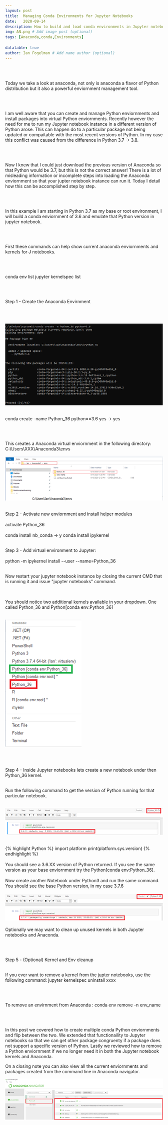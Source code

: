 ```yaml
---
layout: post
title:  Managing Conda Environments for Jupyter Notebooks
date:   2020-09-14
description: How to build and load conda environments in Jupyter notebooks
img: AN.png # Add image post (optional)
tags: [Anaconda,conda,Environments]

datatable: true
author: Ian Fogelman # Add name author (optional)
---
```


<meta property="og:title" content="Managing Conda Environments for Jupyter Notebooks">
<meta property="og:description" content="A blog by Ian Fogelman.">
<meta property="og:image" content="https://repository-images.githubusercontent.com/190807493/a3610e80-bed1-11e9-87ac-2a4f0aa3b2ee">
<meta property="og:url" content="https://repository-images.githubusercontent.com/190807493/a3610e80-bed1-11e9-87ac-2a4f0aa3b2ee">

<br>
<br>

Today we take a look at anaconda, not only is anaconda a flavor of Python distribution but it also a powerful enviornment management tool.

<br>
<br>

I am well aware that you can create and manage Python enviornments and install packages into virtual Python enviornments.
Recently however the need for me to run my Jupyter notebook instance in a different version of Python arose.
This can happen do to a particular package not being updated or compaitable with the most recent versions of Python.
In my case this conflict was caused from the difference in Python 3.7 -> 3.8.

<br>
<br>

Now I knew that I could just download the previous version of Anaconda so that Python would be 3.7, but this is not the correct answer!
There is a lot of misleading information or incomplete steps into loading the Anaconda enviornment so that your jupter notebook instance can run it.
Today I detail how this can be accomplished step by step.

<br>
<br>

In this example I am starting in Python 3.7 as my base or root environment, I will build a conda enviornment of 3.6 and emulate that Python version in jupyter notebook.

<br>
<br>

First these commands can help show current anaconda enviornments and kernels for J notebooks.

<br>
<br>


conda env list
jupyter kernelspec list


<br>
<br>

Step 1 - Create the Anaconda Envirnment

<br>
<br>

![](/assets/img/MCE1.PNG)
<br>
<br>

conda create -name Python_36 python==3.6
yes -> yes

<br>
<br>

This creates a Anaconda virtual enviornment in the following directory: C:\Users\XXX\Anaconda3\envs
<br>
<br>
![](/assets/img/MCE2.PNG)
<br>
<br>

Step 2 - Activate new enviornment and install helper modules
<br>
<br>
activate Python_36
<br>
<br>
conda install nb_conda -> y
conda install ipykernel
<br>
<br>

Step 3 - Add virtual environment to Jupyter:
<br>
<br>
python -m ipykernel install --user --name=Python_36
<br>
<br>

Now restart your jupyter notebook instance by closing the current CMD that is running it and issue "jupyter notebooks" command.

<br>
<br>
You should notice two additional kernels available in your dropdown.
One called Python_36 and Python[conda env:Python_36]

<br>
<br>

![](/assets/img/MCE3.PNG)

<br>
<br>

Step 4 - Inside Jupyter notebooks lets create a new notebook under then Python_36 kernel.
<br>
<br>

Run the following command to get the version of Python running for that particular notebook.
<br>
<br>

![](/assets/img/MCE4.PNG)
<br>
<br>

{% highlight Python %} 
import platform
print(platform.sys.version)
{% endhighlight %}
<br>
<br>
You should see a 3.6.XX version of Python returned.
If you see the same version as your base enviornment try the Python[conda env:Python_36].
<br>
<br>
Now create another Notebook under Python3 and run the same command.
You should see the base Python version, in my case 3.7.6
<br>
<br>
![](/assets/img/MCE5.PNG)
<br>
<br>
Optionally we may want to clean up unused kernels in both Jupyter notebooks and Anaconda.

<br>
<br>

Step 5 - (Optional) Kernel and Env cleanup
<br>
<br>

If you ever want to remove a kernel from the jupter notebooks, use the following command:
jupyter kernelspec uninstall xxxx

<br>
<br>

To remove an envirnment from Anaconda :
conda env remove -n env_name

<br>
<br>

In this post we covered how to create multiple conda Python enviornments and flip between the two.
We extended that functionaility to Jupyter notebooks so that we can get other package congruenty if a package does not support a specific version of Python.
Lastly we reviewed how to remove a Python enviornment if we no longer need it in both the Jupyter notebook kernels and Anaconda.

On a closing note you can also view all the current enviornments and packages created from the command line in Anaconda navigator.

![](/assets/img/MCE6.PNG)
